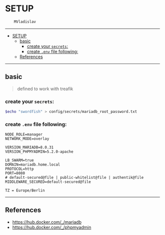 # SETUP

```sh
    MVladislav
```

---

- [SETUP](#setup)
  - [basic](#basic)
    - [create your `secrets`:](#create-your-secrets)
    - [create `.env` file following:](#create-env-file-following)
  - [References](#references)

---

## basic

> defined to work with treafik

### create your `secrets`:

```sh
$echo "swordfish" > config/secrets/mariadb_root_password.txt
```

### create `.env` file following:

```env
NODE_ROLE=manager
NETWORK_MODE=overlay

VERSION_MARIADB=8.0.31
VERSION_PHPMYADMIN=5.2.0-apache

LB_SWARM=true
DOMAIN=mariadb.home.local
PROTOCOL=http
PORT=8080
# default-secured@file | public-whitelist@file | authentik@file
MIDDLEWARE_SECURED=default-secured@file

TZ = Europe/Berlin
```

---

## References

- <https://hub.docker.com/_/mariadb>
- <https://hub.docker.com/_/phpmyadmin>
